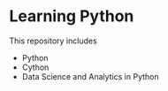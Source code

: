 # Learning Python
This repository includes
- Python
- Cython 
- Data Science and Analytics in Python
